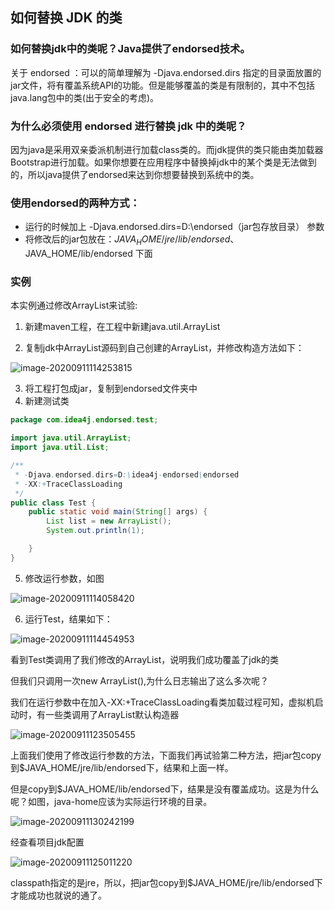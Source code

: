 ## 如何替换 JDK 的类



### 如何替换jdk中的类呢？Java提供了endorsed技术。

关于 endorsed ：可以的简单理解为 -Djava.endorsed.dirs 指定的目录面放置的jar文件，将有覆盖系统API的功能。但是能够覆盖的类是有限制的，其中不包括java.lang包中的类(出于安全的考虑)。



### 为什么必须使用 endorsed 进行替换 jdk 中的类呢？

因为java是采用双亲委派机制进行加载class类的。而jdk提供的类只能由类加载器Bootstrap进行加载。如果你想要在应用程序中替换掉jdk中的某个类是无法做到的，所以java提供了endorsed来达到你想要替换到系统中的类。

### 使用endorsed的两种方式：

- 运行的时候加上 -Djava.endorsed.dirs=D:\endorsed（jar包存放目录） 参数
- 将修改后的jar包放在：$JAVA_HOME/jre/lib/endorsed 、$JAVA_HOME/lib/endorsed 下面

### 实例

本实例通过修改ArrayList来试验:

1. 新建maven工程，在工程中新建java.util.ArrayList

2. 复制jdk中ArrayList源码到自己创建的ArrayList，并修改构造方法如下：

![image-20200911114253815](C:\Users\Administrator\AppData\Roaming\Typora\typora-user-images\image-20200911114253815.png)

3. 将工程打包成jar，复制到endorsed文件夹中
4. 新建测试类

```java
package com.idea4j.endorsed.test;

import java.util.ArrayList;
import java.util.List;

/**
 * -Djava.endorsed.dirs=D:\idea4j-endorsed\endorsed
 * -XX:+TraceClassLoading
 */
public class Test {
    public static void main(String[] args) {
        List list = new ArrayList();
        System.out.println(1);

    }
}

```
5. 修改运行参数，如图

![image-20200911114058420](https://gitee.com/idea4j/imagerep/raw/master/images/image-20200911114058420.png)

6. 运行Test，结果如下：

![image-20200911114454953](https://gitee.com/idea4j/imagerep/raw/master/images/image-20200911114454953.png)

看到Test类调用了我们修改的ArrayList，说明我们成功覆盖了jdk的类

但我们只调用一次new ArrayList(),为什么日志输出了这么多次呢？

我们在运行参数中在加入-XX:+TraceClassLoading看类加载过程可知，虚拟机启动时，有一些类调用了ArrayList默认构造器

![image-20200911123505455](https://gitee.com/idea4j/imagerep/raw/master/images/image-20200911123505455.png)



上面我们使用了修改运行参数的方法，下面我们再试验第二种方法，把jar包copy到$JAVA_HOME/jre/lib/endorsed下，结果和上面一样。

但是copy到$JAVA_HOME/lib/endorsed下，结果是没有覆盖成功。这是为什么呢？如图，java-home应该为实际运行环境的目录。

![image-20200911130242199](https://gitee.com/idea4j/imagerep/raw/master/images/image-20200911130242199.png)

经查看项目jdk配置

![image-20200911125011220](https://gitee.com/idea4j/imagerep/raw/master/images/image-20200911125011220.png)

classpath指定的是jre，所以，把jar包copy到$JAVA_HOME/jre/lib/endorsed下才能成功也就说的通了。

[^1]: 参考连接：https://docs.oracle.com/javase/8/docs/technotes/guides/standards/

#### 





